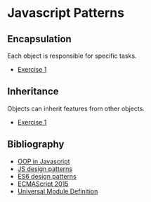 # Javascript Patterns

## Encapsulation
  Each object is responsible for specific tasks.
- [Exercise 1](https://github.com/alejo-moreno/javascript/blob/master/encapsulation/exercise1.js)

## Inheritance
  Objects can inherit features from other objects.
- [Exercise 1](https://github.com/alejo-moreno/javascript/blob/master/Inheritance/exercise1.js)  

## Bibliography
- [OOP in Javascript](http://javascriptissexy.com/oop-in-javascript-what-you-need-to-know/)
- [JS design patterns](http://www.dofactory.com/javascript/design-patterns)
- [ES6 design patterns](http://loredanacirstea.github.io/es6-design-patterns/#singleton)
- [ECMAScript 2015](http://www.ecma-international.org/ecma-262/6.0/)
- [Universal Module Definition](https://github.com/umdjs/umd)
